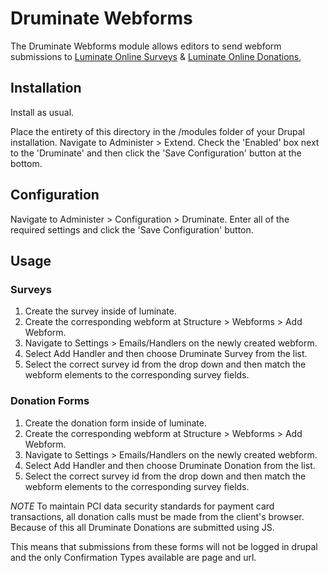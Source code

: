 # Druminate Webforms

The Druminate Webforms module allows editors to send webform submissions to 
[Luminate Online Surveys](http://open.convio.com/api/#survey_api) & [Luminate Online Donations](http://open.convio.com/api/#donation_api),

## Installation

Install as usual.

Place the entirety of this directory in the /modules folder of your Drupal
installation. Navigate to Administer > Extend. Check the 'Enabled' box next
to the 'Druminate' and then click
the 'Save Configuration' button at the bottom.

## Configuration

Navigate to Administer > Configuration > Druminate. Enter all of the
required settings and click the 'Save Configuration' button.

## Usage

### Surveys
1. Create the survey inside of luminate.
1. Create the corresponding webform at Structure > Webforms > Add Webform.
1. Navigate to Settings > Emails/Handlers on the newly created webform.
1. Select Add Handler and then choose Druminate Survey from the list.
1. Select the correct survey id from the drop down and then match the webform
elements to the corresponding survey fields.

### Donation Forms
1. Create the donation form inside of luminate.
1. Create the corresponding webform at Structure > Webforms > Add Webform.
1. Navigate to Settings > Emails/Handlers on the newly created webform.
1. Select Add Handler and then choose Druminate Donation from the list.
1. Select the correct survey id from the drop down and then match the webform
elements to the corresponding survey fields.

*NOTE*
To maintain PCI data security standards for payment card transactions,
all donation calls must be made from the client's browser. Because of
this all Druminate Donations are submitted using JS.

This means that submissions from these forms will not be logged in drupal
and the only Confirmation Types available are page and url.
